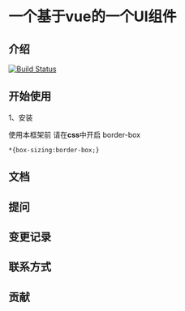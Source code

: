 # 一个基于vue的一个UI组件

## 介绍
[![Build Status](https://travis-ci.org/zkjaisq/vue-gulu.svg?branch=master)](https://travis-ci.org/zkjaisq/vue-gulu)
## 开始使用
1、安装

使用本框架前 请在**css**中开启 border-box

```
*{box-sizing:border-box;}
```

## 文档

## 提问

## 变更记录

## 联系方式

## 贡献



